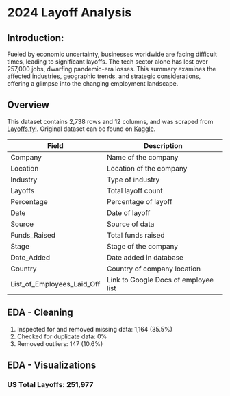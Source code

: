 # 2024 Layoff Analysis

## Introduction:
Fueled by economic uncertainty, businesses worldwide are facing difficult times, leading to significant layoffs. The tech sector alone has lost over 257,000 jobs, dwarfing pandemic-era losses. This summary examines the affected industries, geographic trends, and strategic considerations, offering a glimpse into the changing employment landscape.

## Overview
This dataset contains 2,738 rows and 12 columns, and was scraped from [Layoffs.fyi](https://layoffs.fyi/). Original dataset can be found on [Kaggle](https://www.kaggle.com/datasets/theakhilb/layoffs-data-2022/data).

| Field                        | Description                                      |
|------------------------------|--------------------------------------------------|
| Company                      | Name of the company                              |
| Location                     | Location of the company                          |
| Industry                     | Type of industry                                 |
| Layoffs                      | Total layoff count                               |
| Percentage                   | Percentage of layoff                             |
| Date                         | Date of layoff                                   |
| Source                       | Source of data                                   |
| Funds_Raised                 | Total funds raised                               |
| Stage                        | Stage of the company                             |
| Date_Added                   | Date added in database                           |
| Country                      | Country of company location                      |
| List_of_Employees_Laid_Off   | Link to Google Docs of employee list             |

## EDA - Cleaning
1. Inspected for and removed missing data: 1,164 (35.5%)
2. Checked for duplicate data: 0%
3. Removed outliers: 147 (10.6%)

## EDA - Visualizations

### US Total Layoffs: 251,977
